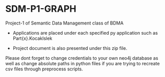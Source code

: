 # SDM-P1-GRAPH
Project-1 of Semantic Data Management class of BDMA

- Applications are placed under each specified py application such as Part{x}.KocakIslek

- Project document is also presented under this zip file.

Please dont forget to change credentials to your own neo4j database as well as change absolute paths in python files if you are trying to recreate csv files through preprocess scripts.
